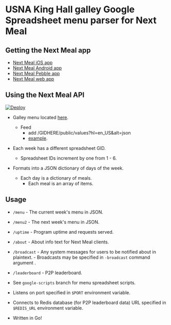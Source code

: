 USNA King Hall galley Google Spreadsheet menu parser for Next Meal
======

Getting the Next Meal app 
------
 - [Next Meal iOS app](https://itunes.apple.com/us/app/next-meal-app/id779302741?mt=8)
 - [Next Meal Android app](https://play.google.com/store/apps/details?id=com.pepinonline.nextmeal)
 - [Next Meal Pebble app](http://apps.getpebble.com/en_US/application/54ffb9650bde9a0d850000ac)
 - [Next Meal web app](http://nextmeal.github.io/menuformatter/)

Using the Next Meal API
------
[![Deploy](https://www.herokucdn.com/deploy/button.png)](https://heroku.com/deploy?template=https://github.com/ansonl/menuformatter)

- Galley menu located [here](https://docs.google.com/a/usna.edu/spreadsheets/d/117RRZoomI9peIgAEQmvMPjo6dPvAEcbP7qyoLprwEJc/).
  - Feed
    - add /GIDHERE/public/values?hl=en_US&alt=json
    - [example](https://spreadsheets.google.com/feeds/list/117RRZoomI9peIgAEQmvMPjo6dPvAEcbP7qyoLprwEJc/1/public/values?hl=en_US&alt=json).


- Each week has a different spreadsheet GID.
  - Spreadsheet IDs increment by one from 1 - 6.

- Formats into a JSON dictionary of days of the week.
  - Each day is a dictionary of meals.
    - Each meal is an array of items.

Usage
------
  - `/menu`
	    - The current week's menu in JSON.
  - `/menu2`
	    - The next week's menu in JSON.
  - `/uptime`
	    - Program uptime and requests served.
  - `/about`
	    - About info text for Next Meal clients.
  - `/broadcast`
	    - Any system messages for users to be notified about in plaintext.
	    - Broadcasts may be specified in `-broadcast` command argument .
  - `/leaderboard`
	    - P2P leaderboard.

- See `google-scripts` branch for menu spreadsheet scripts. 

- Listens on port specified in `$PORT` environment variable.
- Connects to Redis database (for P2P leaderboard data) URL specified in `$REDIS_URL` environment variable.

- Written in Go!
